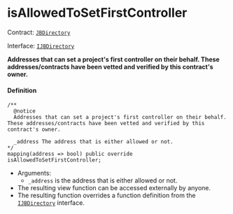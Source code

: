 # isAllowedToSetFirstController

Contract: [`JBDirectory`](/dev/api/v2/contracts/jbdirectory/README.md)‌

Interface: [`IJBDirectory`](/dev/api/v2/interfaces/ijbdirectory.md)

**Addresses that can set a project's first controller on their behalf. These addresses/contracts have been vetted and verified by this contract's owner.** 

#### Definition

```
/**
  @notice
  Addresses that can set a project's first controller on their behalf. These addresses/contracts have been vetted and verified by this contract's owner.

  _address The address that is either allowed or not.
*/
mapping(address => bool) public override isAllowedToSetFirstController;
```

* Arguments:
  * `_address` is the address that is either allowed or not.
* The resulting view function can be accessed externally by anyone.
* The resulting function overrides a function definition from the [`IJBDirectory`](/dev/api/v2/interfaces/ijbdirectory.md) interface.
 
